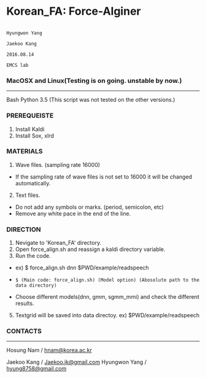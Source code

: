 # Korean_FA: Force-Alginer  
                                                                         Hyungwon Yang
                                                                           Jaekoo Kang
                                                                            2016.08.14
                                                                              EMCS lab    

### MacOSX and Linux(Testing is on going. unstable by now.)
----------------------------------------------------------------

Bash
Python 3.5
(This script was not tested on the other versions.)


### PREREQUEISTE
1. Install Kaldi
2. Install Sox, xlrd

### MATERIALS
1. Wave files. (sampling rate 16000)
- If the sampling rate of wave files is not set to 16000 it will be changed automatically.
2. Text files.
- Do not add any symbols or marks. (period, semicolon, etc)
- Remove any white pace in the end of the line.

### DIRECTION

1. Nevigate to 'Korean_FA' directory.
2. Open force_align.sh and reassign a kaldi directory variable.
3. Run the code. 
- ex) $ force_align.sh dnn $PWD/example/readspeech
-     $ (Main code: force_align.sh) (Model option) (Abosolute path to the data directory)
- Choose different models(dnn, gmm, sgmm_mmi) and check the different results.
5. Textgrid will be saved into data directoy. ex) $PWD/example/readspeech


### CONTACTS
---

Hosung Nam / hnam@korea.ac.kr

Jaekoo Kang / Jaekoo.jk@gmail.com
Hyungwon Yang / hyung8758@gmail.com




